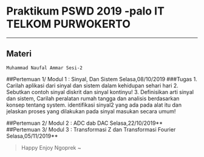 # Praktikum PSWD 2019 -palo IT TELKOM PURWOKERTO

---

## Materi

`Muhammad Naufal Ammar Sesi-2`

##Pertemuan 1/ Modul 1 : Sinyal, Dan Sistem	Selasa,08/10/2019
	###Tugas
		1. Carilah aplikasi dari sinyal dan sistem dalam kehidupan sehari hari
		2. Sebutkan contoh sinyal diskrit dan sinyal kontinyu!
		3. Definisikan arti sinyal dan sistem, Carilah peralatan rumah tangga dan analisis berdasarkan konsep tentang system. identifikasi sinyal2 yang ada pada alat itu dan jelaskan proses yang dilakukan pada sinyal masukan secara umum!

##Pertemuan 2/ Modul 2 : ADC dab DAC		Selasa,22/10/2019**
##Pertemuan 3/ Modul 3 : Transformasi Z dan Transformasi Fourier	Selasa,05/11/2019**

> Happy Enjoy Ngoprek ~
